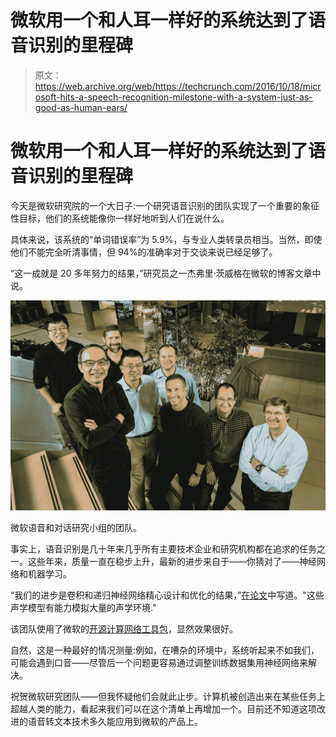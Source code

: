 # 微软用一个和人耳一样好的系统达到了语音识别的里程碑

> 原文：<https://web.archive.org/web/https://techcrunch.com/2016/10/18/microsoft-hits-a-speech-recognition-milestone-with-a-system-just-as-good-as-human-ears/>

# 微软用一个和人耳一样好的系统达到了语音识别的里程碑

今天是微软研究院的一个大日子:一个研究语音识别的团队实现了一个重要的象征性目标，他们的系统能像你一样好地听到人们在说什么。

具体来说，该系统的“单词错误率”为 5.9%，与专业人类转录员相当。当然，即使他们不能完全听清事情，但 94%的准确率对于交谈来说已经足够了。

“这一成就是 20 多年努力的结果，”研究员之一杰弗里·茨威格在微软的博客文章中说。

[![The team at Microsoft's Speech & Dialog research group.](img/d065c617fb5e5bace1bd220cb48c88d7.png)](https://web.archive.org/web/20221225132637/https://techcrunch.com/wp-content/uploads/2016/10/06-research-team-20161013-lowres.jpg)

微软语音和对话研究小组的团队。

事实上，语音识别是几十年来几乎所有主要技术企业和研究机构都在追求的任务之一。这些年来，质量一直在稳步上升，最新的进步来自于——你猜对了——神经网络和机器学习。

“我们的进步是卷积和递归神经网络精心设计和优化的结果，”[在论文](https://web.archive.org/web/20221225132637/https://arxiv.org/pdf/1610.05256v1.pdf)中写道。"这些声学模型有能力模拟大量的声学环境."

该团队使用了微软的[开源计算网络工具包](https://web.archive.org/web/20221225132637/https://github.com/Microsoft/CNTK)，显然效果很好。

自然，这是一种最好的情况测量:例如，在嘈杂的环境中，系统听起来不如我们，可能会遇到口音——尽管后一个问题更容易通过调整训练数据集用神经网络来解决。

祝贺微软研究团队——但我怀疑他们会就此止步。计算机被创造出来在某些任务上超越人类的能力，看起来我们可以在这个清单上再增加一个。目前还不知道这项改进的语音转文本技术多久能应用到微软的产品上。